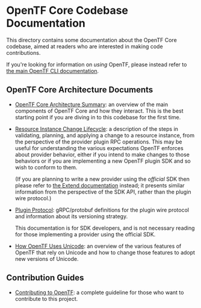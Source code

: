 # OpenTF Core Codebase Documentation

This directory contains some documentation about the OpenTF Core codebase,
aimed at readers who are interested in making code contributions.

If you're looking for information on _using_ OpenTF, please instead refer
to [the main OpenTF CLI documentation](https://www.placeholderplaceholderplaceholder.io/docs/cli/index.html).

## OpenTF Core Architecture Documents

* [OpenTF Core Architecture Summary](./architecture.md): an overview of the
  main components of OpenTF Core and how they interact. This is the best
  starting point if you are diving in to this codebase for the first time.

* [Resource Instance Change Lifecycle](./resource-instance-change-lifecycle.md):
  a description of the steps in validating, planning, and applying a change
  to a resource instance, from the perspective of the provider plugin RPC
  operations. This may be useful for understanding the various expectations
  OpenTF enforces about provider behavior, either if you intend to make
  changes to those behaviors or if you are implementing a new OpenTF plugin
  SDK and so wish to conform to them.

  (If you are planning to write a new provider using the _official_ SDK then
  please refer to [the Extend documentation](https://www.placeholderplaceholderplaceholder.io/docs/extend/index.html)
  instead; it presents similar information from the perspective of the SDK
  API, rather than the plugin wire protocol.)

* [Plugin Protocol](./plugin-protocol/): gRPC/protobuf definitions for the
  plugin wire protocol and information about its versioning strategy.

  This documentation is for SDK developers, and is not necessary reading for
  those implementing a provider using the official SDK.

* [How OpenTF Uses Unicode](./unicode.md): an overview of the various
  features of OpenTF that rely on Unicode and how to change those features
  to adopt new versions of Unicode.

## Contribution Guides

* [Contributing to OpenTF](../CONTRIBUTING.md): a complete guideline for those who want to contribute to this project.
